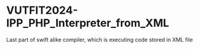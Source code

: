 # VUTFIT2024-IPP_PHP_Interpreter_from_XML
Last part of swift alike compiler, which is executing code stored in XML file
